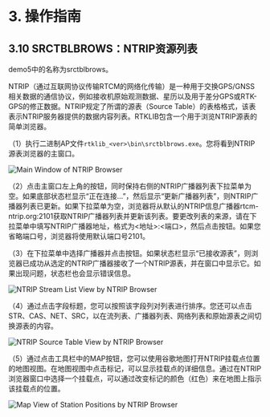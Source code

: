 # 3. 操作指南

## 3.10 SRCTBLBROWS：NTRIP资源列表

demo5中的名称为srctblbrows。

NTRIP（通过互联网协议传输RTCM的网络化传输）是一种用于交换GPS/GNSS相关数据的通信协议，例如接收机原始观测数据、星历以及用于差分GPS或RTK-GPS的修正数据。NTRIP规定了所谓的源表（Source Table）的表格格式，该表表示NTRIP服务器提供的数据内容列表。RTKLIB包含一个用于浏览NTRIP源表的简单浏览器。

（1）执行二进制AP文件`rtklib_<ver>\bin\srctblbrows.exe`。您将看到NTRIP源表浏览器的主窗口。

![Main Window of NTRIP Browser](https://i.ibb.co/1rzZbhp/image.png)

（2）点击主窗口左上角的按钮，同时保持右侧的NTRIP广播器列表下拉菜单为空。如果底部状态栏显示“正在连接...”，然后显示“更新广播器列表”，则NTRIP广播器列表已更新。如果下拉菜单为空，浏览器将从默认的NTRIP信息广播器rtcm-ntrip.org:2101获取NTRIP广播器列表并更新该列表。要更改列表的来源，请在下拉菜单中填写NTRIP广播器地址，格式为<地址>:<端口>，然后点击按钮。如果您省略端口号，浏览器将使用默认端口号2101。

（3）在下拉菜单中选择广播器并点击按钮。如果状态栏显示“已接收源表”，则浏览器已成功从选定的NTRIP广播器接收了一个NTRIP源表，并在窗口中显示它。如果出现问题，状态栏也会显示错误信息。

![NTRIP Stream List View by NTRIP Browser](https://i.ibb.co/pPBDXn8/image.png)

（4）通过点击字段标题，您可以按照该字段列对列表进行排序。您还可以点击STR、CAS、NET、SRC，以在流列表、广播器列表、网络列表和原始源表之间切换源表的内容。

![NTRIP Source Table View by NTRIP Browser](https://i.ibb.co/xYjwhSM/image.png)

（5）通过点击工具栏中的MAP按钮，您可以使用谷歌地图打开NTRIP挂载点位置的地图视图。在地图视图中点击标记，可以显示挂载点的详细信息。通过在NTRIP浏览器窗口中选择一个挂载点，可以通过改变标记的颜色（红色）来在地图上指示该挂载点的位置。

![Map View of Station Positions by NTRIP Browser](https://i.ibb.co/X59hsj3/image.png)